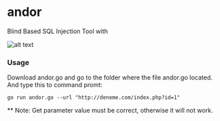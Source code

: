 # andor
Blind Based SQL Injection Tool with 

![alt text](https://raw.githubusercontent.com/sadicann/andor/master/demo.gif)

### Usage
Download andor.go and go to the folder where the file andor.go located. And type this to command promt:

`go run andor.go --url "http://deneme.com/index.php?id=1"`

** Note: Get parameter value must be correct, otherwise it will not work.
